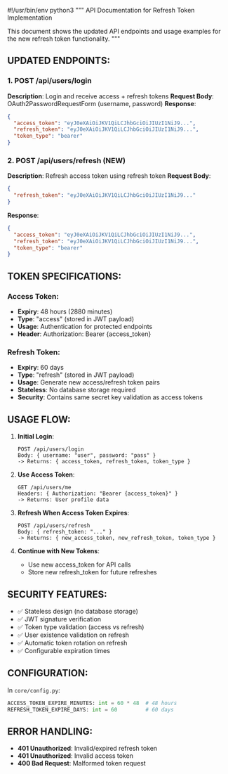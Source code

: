 #!/usr/bin/env python3
"""
API Documentation for Refresh Token Implementation

This document shows the updated API endpoints and usage examples
for the new refresh token functionality.
"""

## UPDATED ENDPOINTS:

### 1. POST /api/users/login
**Description**: Login and receive access + refresh tokens
**Request Body**: OAuth2PasswordRequestForm (username, password)
**Response**: 
```json
{
  "access_token": "eyJ0eXAiOiJKV1QiLCJhbGciOiJIUzI1NiJ9...",
  "refresh_token": "eyJ0eXAiOiJKV1QiLCJhbGciOiJIUzI1NiJ9...",
  "token_type": "bearer"
}
```

### 2. POST /api/users/refresh (NEW)
**Description**: Refresh access token using refresh token
**Request Body**:
```json
{
  "refresh_token": "eyJ0eXAiOiJKV1QiLCJhbGciOiJIUzI1NiJ9..."
}
```
**Response**:
```json
{
  "access_token": "eyJ0eXAiOiJKV1QiLCJhbGciOiJIUzI1NiJ9...",
  "refresh_token": "eyJ0eXAiOiJKV1QiLCJhbGciOiJIUzI1NiJ9...",
  "token_type": "bearer"
}
```

## TOKEN SPECIFICATIONS:

### Access Token:
- **Expiry**: 48 hours (2880 minutes)
- **Type**: "access" (stored in JWT payload)
- **Usage**: Authentication for protected endpoints
- **Header**: Authorization: Bearer {access_token}

### Refresh Token:
- **Expiry**: 60 days
- **Type**: "refresh" (stored in JWT payload)
- **Usage**: Generate new access/refresh token pairs
- **Stateless**: No database storage required
- **Security**: Contains same secret key validation as access tokens

## USAGE FLOW:

1. **Initial Login**:
   ```
   POST /api/users/login
   Body: { username: "user", password: "pass" }
   -> Returns: { access_token, refresh_token, token_type }
   ```

2. **Use Access Token**:
   ```
   GET /api/users/me
   Headers: { Authorization: "Bearer {access_token}" }
   -> Returns: User profile data
   ```

3. **Refresh When Access Token Expires**:
   ```
   POST /api/users/refresh
   Body: { refresh_token: "..." }
   -> Returns: { new_access_token, new_refresh_token, token_type }
   ```

4. **Continue with New Tokens**:
   - Use new access_token for API calls
   - Store new refresh_token for future refreshes

## SECURITY FEATURES:

- ✅ Stateless design (no database storage)
- ✅ JWT signature verification
- ✅ Token type validation (access vs refresh)
- ✅ User existence validation on refresh
- ✅ Automatic token rotation on refresh
- ✅ Configurable expiration times

## CONFIGURATION:

In `core/config.py`:
```python
ACCESS_TOKEN_EXPIRE_MINUTES: int = 60 * 48  # 48 hours
REFRESH_TOKEN_EXPIRE_DAYS: int = 60         # 60 days
```

## ERROR HANDLING:

- **401 Unauthorized**: Invalid/expired refresh token
- **401 Unauthorized**: Invalid access token
- **400 Bad Request**: Malformed token request
